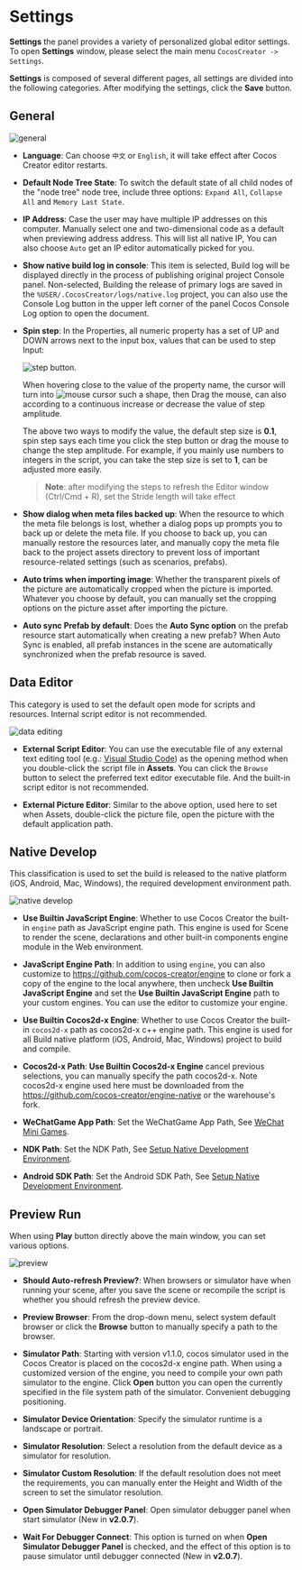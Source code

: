 # Settings

**Settings** the panel provides a variety of personalized global editor settings. To open **Settings** window, please select the main menu `CocosCreator -> Settings`.

**Settings** is composed of several different pages, all settings are divided into the following categories.
After modifying the settings, click the **Save** button.

## General

![general](preferences/general.png)

* **Language**: Can choose `中文` or `English`, it will take effect after Cocos Creator editor restarts.

* **Default Node Tree State**: To switch the default state of all child nodes of the "node tree" node tree, include three options: `Expand All`, `Collapse All` and `Memory Last State`.

* **IP Address**: Case the user may have multiple IP addresses on this computer. Manually select one and two-dimensional code as a default when previewing address address. This will list all native IP, You can also choose `Auto` get an IP editor automatically picked for you.

* **Show native build log in console**: This item is selected, Build log will be displayed directly in the process of publishing original project Console panel. Non-selected, Building the release of primary logs are saved in the `%USER/.CocosCreator/logs/native.log` project, you can also use the Console Log button in the upper left corner of the panel Cocos Console Log option to open the document.

* **Spin step**: In the Properties, all numeric property has a set of UP and DOWN arrows next to the input box, values that can be used to step Input:

  ![step button](preferences/step-button.png).

  When hovering close to the value of the property name, the cursor will turn into ![mouse cursor](preferences/mouse-cursor.jpg) such a shape, then Drag the mouse, can also according to a continuous increase or decrease the value of step amplitude.

  The above two ways to modify the value, the default step size is **0.1**, spin step says each time you click the step button or drag the mouse to change the step amplitude. For example, if you mainly use numbers to integers in the script, you can take the step size is set to **1**, can be adjusted more easily.

  > **Note**: after modifying the steps to refresh the Editor window (Ctrl/Cmd + R), set the Stride length will take effect

* **Show dialog when meta files backed up**: When the resource to which the meta file belongs is lost, whether a dialog pops up prompts you to back up or delete the meta file. If you choose to back up, you can manually restore the resources later, and manually copy the meta file back to the project assets directory to prevent loss of important resource-related settings (such as scenarios, prefabs).

* **Auto trims when importing image**: Whether the transparent pixels of the picture are automatically cropped when the picture is imported. Whatever you choose by default, you can manually set the cropping options on the picture asset after importing the picture.

* **Auto sync Prefab by default**: Does the **Auto Sync option** on the prefab resource start automatically when creating a new prefab? When Auto Sync is enabled, all prefab instances in the scene are automatically synchronized when the prefab resource is saved.

## Data Editor

This category is used to set the default open mode for scripts and resources. Internal script editor is not recommended.

![data editing](preferences/data-editing.png)

* **External Script Editor**: You can use the executable file of any external text editing tool (e.g.: [Visual Studio Code](../../coding-setup.md)) as the opening method when you double-click the script file in **Assets**. You can click the `Browse` button to select the preferred text editor executable file. And the built-in script editor is not recommended.

* **External Picture Editor**: Similar to the above option, used here to set when Assets, double-click the picture file, open the picture with the default application path.

## Native Develop

This classification is used to set the build is released to the native platform (iOS, Android, Mac, Windows), the required development environment path.

![native develop](preferences/native-develop.jpg)

* **Use Builtin JavaScript Engine**: Whether to use Cocos Creator the built-in `engine` path as JavaScript engine path. This engine is used for Scene to render the scene, declarations and other built-in components engine module in the Web environment.

* **JavaScript Engine Path**: In addition to using `engine`, you can also customize to <https://github.com/cocos-creator/engine> to clone or fork a copy of the engine to the local anywhere, then uncheck **Use Builtin JavaScript Engine** and set the **Use Builtin JavaScript Engine** path to your custom engines. You can use the editor to customize your engine.

* **Use Builtin Cocos2d-x Engine**: Whether to use Cocos Creator the built-in `cocos2d-x` path as cocos2d-x c++ engine path. This engine is used for all Build native platform (iOS, Android, Mac, Windows) project to build and compile.

* **Cocos2d-x Path**: **Use Builtin Cocos2d-x Engine** cancel previous selections, you can manually specify the path cocos2d-x. Note cocos2d-x engine used here must be downloaded from the <https://github.com/cocos-creator/engine-native> or the warehouse's fork.

* **WeChatGame App Path**: Set the WeChatGame App Path, See [WeChat Mini Games](../../../publish/publish-wechatgame.md#%E4%BD%BF%E7%94%A8-cocos-creator-%E5%8F%91%E5%B8%83%E5%BE%AE%E4%BF%A1%E5%B0%8F%E6%B8%B8%E6%88%8F).

* **NDK Path**: Set the NDK Path, See [Setup Native Development Environment](../../../publish/setup-native-development.md).

* **Android SDK Path**: Set the Android SDK Path, See [Setup Native Development Environment](../../../publish/setup-native-development.md).

## Preview Run

When using **Play** button directly above the main window, you can set various options.

![preview](preferences/preview.png)

* **Should Auto-refresh Preview?**: When browsers or simulator have when running your scene, after you save the scene or recompile the script is whether you should refresh the preview device.

* **Preview Browser**: From the drop-down menu, select system default browser or click the **Browse** button to manually specify a path to the browser.

* **Simulator Path**: Starting with version v1.1.0, cocos simulator used in the Cocos Creator is placed on the cocos2d-x engine path. When using a customized version of the engine, you need to compile your own path simulator to the engine. Click **Open** button you can open the currently specified in the file system path of the simulator. Convenient debugging positioning.

* **Simulator Device Orientation**: Specify the simulator runtime is a landscape or portrait.

* **Simulator Resolution**: Select a resolution from the default device as a simulator for resolution.

* **Simulator Custom Resolution**: If the default resolution does not meet the requirements, you can manually enter the Height and Width of the screen to set the simulator resolution.

* **Open Simulator Debugger Panel**: Open simulator debugger panel when start simulator (New in **v2.0.7**).

* **Wait For Debugger Connect**: This option is turned on when **Open Simulator Debugger Panel** is checked, and the effect of this option is to pause simulator until debugger connected (New in **v2.0.7**).

